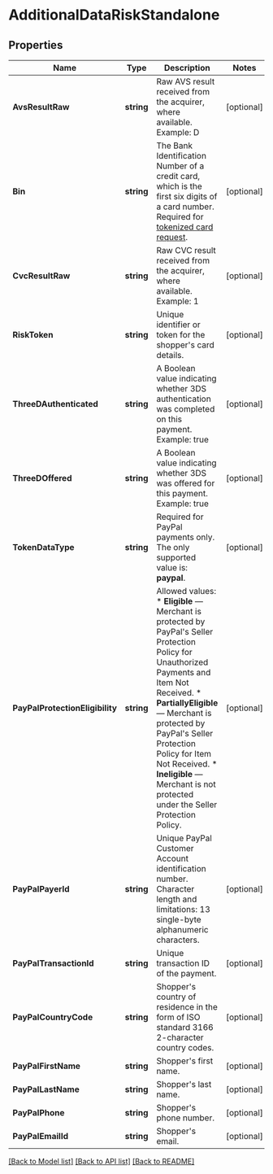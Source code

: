 # AdditionalDataRiskStandalone

## Properties

Name | Type | Description | Notes
------------ | ------------- | ------------- | -------------
**AvsResultRaw** | **string** | Raw AVS result received from the acquirer, where available. Example: D | [optional] 
**Bin** | **string** | The Bank Identification Number of a credit card, which is the first six digits of a card number. Required for [tokenized card request](https://docs.adyen.com/risk-management/standalone-risk#tokenised-pan-request). | [optional] 
**CvcResultRaw** | **string** | Raw CVC result received from the acquirer, where available. Example: 1 | [optional] 
**RiskToken** | **string** | Unique identifier or token for the shopper&#39;s card details. | [optional] 
**ThreeDAuthenticated** | **string** | A Boolean value indicating whether 3DS authentication was completed on this payment. Example: true | [optional] 
**ThreeDOffered** | **string** | A Boolean value indicating whether 3DS was offered for this payment. Example: true | [optional] 
**TokenDataType** | **string** | Required for PayPal payments only. The only supported value is: **paypal**. | [optional] 
**PayPalProtectionEligibility** | **string** | Allowed values: * **Eligible** — Merchant is protected by PayPal&#39;s Seller Protection Policy for Unauthorized Payments and Item Not Received. * **PartiallyEligible** — Merchant is protected by PayPal&#39;s Seller Protection Policy for Item Not Received. * **Ineligible** — Merchant is not protected under the Seller Protection Policy. | [optional] 
**PayPalPayerId** | **string** | Unique PayPal Customer Account identification number. Character length and limitations: 13 single-byte alphanumeric characters. | [optional] 
**PayPalTransactionId** | **string** | Unique transaction ID of the payment. | [optional] 
**PayPalCountryCode** | **string** | Shopper&#39;s country of residence in the form of ISO standard 3166 2-character country codes. | [optional] 
**PayPalFirstName** | **string** | Shopper&#39;s first name. | [optional] 
**PayPalLastName** | **string** | Shopper&#39;s last name. | [optional] 
**PayPalPhone** | **string** | Shopper&#39;s phone number. | [optional] 
**PayPalEmailId** | **string** | Shopper&#39;s email. | [optional] 

[[Back to Model list]](../README.md#documentation-for-models) [[Back to API list]](../README.md#documentation-for-api-endpoints) [[Back to README]](../README.md)


